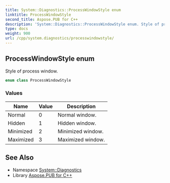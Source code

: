 ```yaml
---
title: System::Diagnostics::ProcessWindowStyle enum
linktitle: ProcessWindowStyle
second_title: Aspose.PUB for C++
description: 'System::Diagnostics::ProcessWindowStyle enum. Style of process window in C++.'
type: docs
weight: 900
url: /cpp/system.diagnostics/processwindowstyle/
---
```

## ProcessWindowStyle enum


Style of process window.

```cpp
enum class ProcessWindowStyle
```

### Values

| Name | Value | Description |
| --- | --- | --- |
| Normal | 0 | Normal window. |
| Hidden | 1 | Hidden window. |
| Minimized | 2 | Minimized window. |
| Maximized | 3 | Maximized window. |

## See Also

* Namespace [System::Diagnostics](../)
* Library [Aspose.PUB for C++](../../)

